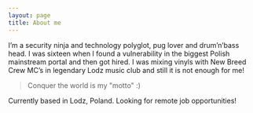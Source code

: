 ```yaml
---
layout: page
title: About me
---
```


I’m a security ninja and technology polyglot, pug lover and drum’n’bass head. I was sixteen when I found a vulnerability in the biggest Polish mainstream portal and then got hired. I was mixing vinyls with New Breed Crew MC’s in legendary Lodz music club and still it is not enough for me!

> Conquer the world is my "motto" :)

Currently based in Lodz, Poland. Looking for remote job opportunities!
